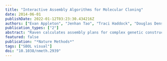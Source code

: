 ```yaml
---
title: "Interactive Assembly Algorithms for Molecular Cloning"
date: 2014-06-01
publishDate: 2022-01-12T03:23:30.434216Z
authors: ["Evan Appleton", "Jenhan Tao", "Traci Haddock", "Douglas Densmore"]
publication_types: ["2"]
abstract: "Raven calculates assembly plans for complex genetic constructs from thousands of parts. It integrates user feedback on failed intermediate assemblies to improve the final outcome."
featured: false
publication: "*Nature Methods*"
tags: ["SBOL visual"]
doi: "10.1038/nmeth.2939"
---
```


